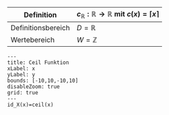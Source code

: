 

| Definition         | $c_{\mathbb{R}}:\mathbb{R} \rightarrow \mathbb{R}$  mit $c(x) = \lceil x \rceil$ |
| ------------------ | ------------------ |
| Definitionsbereich | $D = \mathbb{R}$         |                                                  
|   Wertebereich     |       $W=\mathbb{Z}$|                                               


```functionplot
---
title: Ceil Funktion
xLabel: x
yLabel: y
bounds: [-10,10,-10,10]
disableZoom: true
grid: true
---
id_X(x)=ceil(x)
```




